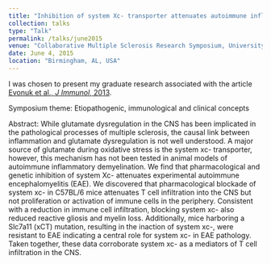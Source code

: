 ```yaml
---
title: "Inhibition of system Xc- transporter attenuates autoimmune inflammatory demyelination."
collection: talks
type: "Talk"
permalink: /talks/june2015
venue: "Collaborative Multiple Sclerosis Research Symposium, University of Alabama at Birmingham"
date: June 4, 2015
location: "Birmingham, AL, USA"
---
```


I was chosen to present my graduate research associated with the article <a href="https://ksevonuk.github.io/publication/evonukjimmunol2015">Evonuk et al., <i>J Immunol</i>, 2013</a>.

Symposium theme: Etiopathogenic, immunological and clinical concepts

Abstract: While glutamate dysregulation in the CNS has been implicated in the pathological processes of multiple sclerosis, the causal link between inflammation and glutamate dysregulation is not well understood. A major source of glutamate during oxidative stress is the system xc- transporter, however, this mechanism has not been tested in animal models of autoimmune inflammatory demyelination. We find that pharmacological and genetic inhibition of system Xc- attenuates experimental autoimmune encephalomyelitis (EAE). We discovered that pharmacological blockade of system xc- in C57BL/6 mice attenuates T cell infiltration into the CNS but not proliferation or activation of immune cells in the periphery. Consistent with a reduction in immune cell infiltration, blocking system xc- also reduced reactive gliosis and myelin loss. Additionally, mice harboring a Slc7a11 (xCT) mutation, resulting in the inaction of system xc-, were resistant to EAE indicating a central role for system xc- in EAE pathology. Taken together, these data corroborate system xc- as a mediators of T cell infiltration in the CNS.
